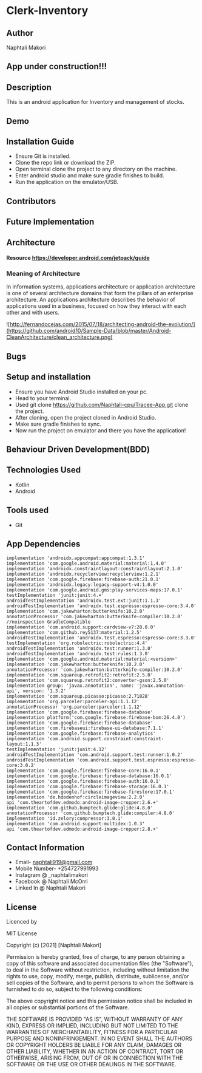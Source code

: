 # Clerk-Inventory
## Author
Naphtali Makori
## App under construction!!!
## Description
This is an android application for Inventory and management of stocks.

## Demo

[comment]: <> (<img src="splash2.jpg" width="250" height="550">     <img src="1.jpg" width="250" height="550">     <img src="2.jpg" width="250" height="550">)

[comment]: <> (<img src="3.jpg" width="250" height="550">     <img src="4.jpg" width="250" height="550">   <img src="5.jpg" width="250" height="550">)

[comment]: <> (<img src="6.jpg" width="250" height="550">     <img src="7.jpg" width="250" height="550">     <img src="8.jpg" width="250" height="550">    )



## Installation Guide
* Ensure Git is installed.
* Clone the repo link or download the ZIP.
* Open terminal clone the project to any directory on the machine.
* Enter android studio and make sure gradle finishes to build.
* Run the application on the emulator/USB.

## Contributors

## Future Implementation



## Architecture
#### Resource https://developer.android.com/jetpack/guide
### Meaning of Architecture

In information systems, applications architecture or application architecture is one of several architecture domains that form the pillars of an enterprise architecture. An applications architecture describes the behavior of applications used in a business, focused on how they interact with each other and with users.

![http://fernandocejas.com/2015/07/18/architecting-android-the-evolution/](https://github.com/android10/Sample-Data/blob/master/Android-CleanArchitecture/clean_architecture.png)

## Bugs



## Setup and installation
* Ensure you have Android Studio installed on your pc.
* Head to your terminal.
* Used git clone https://github.com/Naphtali-cpu/Tracee-App.git clone the project.
* After cloning, open the project cloned in Android Studio.
* Make sure gradle finishes to sync.
* Now run the project on emulator and there you have the application!

## Behaviour Driven Development(BDD)


[comment]: <> (* The android application page loads in form of a splash.)

[comment]: <> (* User is required to login or register an account.)

[comment]: <> (* After user logs in, user inputs location to look for trails.)

## Technologies Used
* Kotlin
* Android

## Tools used
* Git

## App Dependencies


    implementation 'androidx.appcompat:appcompat:1.3.1'
    implementation 'com.google.android.material:material:1.4.0'
    implementation 'androidx.constraintlayout:constraintlayout:2.1.0'
    implementation 'androidx.recyclerview:recyclerview:1.2.1'
    implementation 'com.google.firebase:firebase-auth:21.0.1'
    implementation 'androidx.legacy:legacy-support-v4:1.0.0'
    implementation 'com.google.android.gms:play-services-maps:17.0.1'
    testImplementation 'junit:junit:4.+'
    androidTestImplementation 'androidx.test.ext:junit:1.1.3'
    androidTestImplementation 'androidx.test.espresso:espresso-core:3.4.0'
    implementation 'com.jakewharton:butterknife:10.2.0'
    annotationProcessor 'com.jakewharton:butterknife-compiler:10.2.0'
    //noinspection GradleCompatible
    implementation 'com.android.support:cardview-v7:28.0.0'
    implementation 'com.github.rey5137:material:1.2.5'
    androidTestImplementation 'androidx.test.espresso:espresso-core:3.3.0'
    testImplementation 'org.robolectric:robolectric:4.4'
    androidTestImplementation 'androidx.test:runner:1.3.0'
    androidTestImplementation 'androidx.test:rules:1.3.0'
    implementation 'com.google.android.material:material:<version>'
    implementation 'com.jakewharton:butterknife:10.2.0'
    annotationProcessor 'com.jakewharton:butterknife-compiler:10.2.0'
    implementation 'com.squareup.retrofit2:retrofit:2.5.0'
    implementation 'com.squareup.retrofit2:converter-gson:2.5.0'
    implementation group: 'javax.annotation', name: 'javax.annotation-api', version: '1.3.2'
    implementation 'com.squareup.picasso:picasso:2.71828'
    implementation 'org.parceler:parceler-api:1.1.12'
    annotationProcessor 'org.parceler:parceler:1.1.12'
    implementation 'com.google.firebase:firebase-database'
    implementation platform('com.google.firebase:firebase-bom:26.4.0')
    implementation 'com.google.firebase:firebase-database'
    implementation 'com.firebaseui:firebase-ui-database:7.1.1'
    implementation 'com.google.firebase:firebase-analytics'
    implementation 'com.android.support.constraint:constraint-layout:1.1.3'
    testImplementation 'junit:junit:4.12'
    androidTestImplementation 'com.android.support.test:runner:1.0.2'
    androidTestImplementation 'com.android.support.test.espresso:espresso-core:3.0.2'
    implementation 'com.google.firebase:firebase-core:16.0.1'
    implementation 'com.google.firebase:firebase-database:16.0.1'
    implementation 'com.google.firebase:firebase-auth:16.0.1'
    implementation 'com.google.firebase:firebase-storage:16.0.1'
    implementation 'com.google.firebase:firebase-firestore:17.0.1'
    implementation 'de.hdodenhof:circleimageview:2.2.0'
    api 'com.theartofdev.edmodo:android-image-cropper:2.6.+'
    implementation 'com.github.bumptech.glide:glide:4.8.0'
    annotationProcessor 'com.github.bumptech.glide:compiler:4.8.0'
    implementation 'id.zelory:compressor:3.0.1'
    implementation 'com.android.support:multidex:1.0.3'
    api 'com.theartofdev.edmodo:android-image-cropper:2.8.+'


## Contact Information
* Email- naphtali919@gmail.com
* Mobile Number- +254727991993
* Instagram @ _naphtalimakori
* Facebook @ Naphtali McOrri
* Linked In @ Naphtali Makori

## License
Licenced by

MIT License

Copyright (c) [2021] [Naphtali Makori]

Permission is hereby granted, free of charge, to any person obtaining a copy of this software and associated documentation files (the "Software"), to deal in the Software without restriction, including without limitation the rights to use, copy, modify, merge, publish, distribute, sublicense, and/or sell copies of the Software, and to permit persons to whom the Software is furnished to do so, subject to the following conditions:

The above copyright notice and this permission notice shall be included in all copies or substantial portions of the Software.

THE SOFTWARE IS PROVIDED "AS IS", WITHOUT WARRANTY OF ANY KIND, EXPRESS OR IMPLIED, INCLUDING BUT NOT LIMITED TO THE WARRANTIES OF MERCHANTABILITY, FITNESS FOR A PARTICULAR PURPOSE AND NONINFRINGEMENT. IN NO EVENT SHALL THE AUTHORS OR COPYRIGHT HOLDERS BE LIABLE FOR ANY CLAIM, DAMAGES OR OTHER LIABILITY, WHETHER IN AN ACTION OF CONTRACT, TORT OR OTHERWISE, ARISING FROM, OUT OF OR IN CONNECTION WITH THE SOFTWARE OR THE USE OR OTHER DEALINGS IN THE SOFTWARE.




